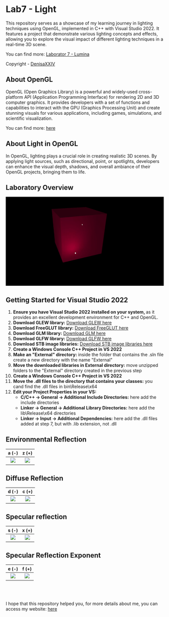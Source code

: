 # Lab7 - Light

This repository serves as a showcase of my learning journey in lighting  techniques using OpenGL, implemented in C++ with Visual Studio 2022. It features a project that demonstrate various lighting concepts and effects, allowing you to explore the visual impact of different lighting techniques in a real-time 3D scene.

You can find more: [Laborator 7 - Lumina](https://docs.google.com/document/d/1Mb_xuvvnYVFWjL8huZKaxI_4P1odMAdzHfbUq7yA6Sk/edit)

Copyright - [DenisaXXIV](https://github.com/DenisaXXIV)

## About OpenGL

OpenGL (Open Graphics Library) is a powerful and widely-used cross-platform API (Application Programming Interface) for rendering 2D and 3D computer graphics. It provides developers with a set of functions and capabilities to interact with the GPU (Graphics Processing Unit) and create stunning visuals for various applications, including games, simulations, and scientific visualization.

You can find more: [here](%5Bhttps://www.opengl.org/%5D(https://www.opengl.org/))

## About Light in OpenGL

In OpenGL, lighting plays a crucial role in creating realistic 3D scenes. By applying light sources, such as directional, point, or spotlights, developers can enhance the visual depth, shadows, and overall ambiance of their OpenGL projects, bringing them to life.

## Laboratory Overview

![](https://github.com/DenisaXXIV/FMI-UniTBv/blob/master/Year_2/Semester_II/SMM%20-%20Modern%203D%20Graphic%20Modeling%20Systems/Labs/Lab7/resources/Lab7%20-%20Presentation.gif?raw=true)

## Getting Started for Visual Studio 2022

<ol>
  <li><strong>Ensure you have Visual Studio 2022 installed on your system, </strong>as it provides an excellent development environment for C++ and OpenGL.</li>
  <li><strong>Download GLEW library:</strong> <a href="https://glew.sourceforge.net/">Download GLEW here</a></li>
  <li><strong>Download FreeGLUT library:</strong> <a href="https://freeglut.sourceforge.net/">Download FreeGLUT here</a></li>
  <li><strong>Download GLM library:</strong> <a href="https://glm.g-truc.net/0.9.9/index.html">Download GLM here</a></li>
  <li><strong>Download GLFW library:</strong> <a href="https://www.glfw.org/">Download GLFW here</a></li>
  <li><strong>Download STB image libraries:</strong> <a href="https://github.com/nothings/stb">Download STB image libraries here</a></li>  
  <li><strong>Create a Windows Console C++ Project in VS 2022</strong></li>
  <li><strong>Make an "External" directory:</strong> inside the folder that contains the .sln file create a new directory with the name "External"</li>
  <li><strong>Move the downloaded libraries in External directory:</strong> move unzipped folders to the "External" directory created in the previous step</li>
   <li><strong>Create a Windows Console C++ Project in VS 2022</strong></li>
  <li><strong>Move the .dll files to the directory that contains your classes:</strong> you cand find the .dll files in bin\Release\x64</li>
  <li><strong>Edit your Project Properties in your VS:</strong>
    <ul>
      <li><strong>C/C++ -> General -> Additional Include Directories:</strong> here add the include directories</li>
      <li><strong>Linker -> General -> Additional Library Directories:</strong> here add the lib\Release\x64 directories</li>
      <li><strong>Linker -> Input -> Additional Dependencies:</strong> here add the .dll files added at step 7, but with .lib extension, not .dll</li>
    </ul>
  </li>
</ol>

## Environmental Reflection

| a (-)                                                                                                                                                                           | z (+)                                                                                                                                                                           |
|:-------------------------------------------------------------------------------------------------------------------------------------------------------------------------------:|:-------------------------------------------------------------------------------------------------------------------------------------------------------------------------------:|
| ![](https://github.com/DenisaXXIV/FMI-UniTBv/blob/master/Year_2/Semester_II/SMM%20-%20Modern%203D%20Graphic%20Modeling%20Systems/Labs/Lab7/resources/Lab7%20-%20a.gif?raw=true) | ![](https://github.com/DenisaXXIV/FMI-UniTBv/blob/master/Year_2/Semester_II/SMM%20-%20Modern%203D%20Graphic%20Modeling%20Systems/Labs/Lab7/resources/Lab7%20-%20z.gif?raw=true) |

## Diffuse Reflection

| d (-)                                                                                                                                                                           | c (+)                                                                                                                                                                           |
|:-------------------------------------------------------------------------------------------------------------------------------------------------------------------------------:|:-------------------------------------------------------------------------------------------------------------------------------------------------------------------------------:|
| ![](https://github.com/DenisaXXIV/FMI-UniTBv/blob/master/Year_2/Semester_II/SMM%20-%20Modern%203D%20Graphic%20Modeling%20Systems/Labs/Lab7/resources/Lab7%20-%20d.gif?raw=true) | ![](https://github.com/DenisaXXIV/FMI-UniTBv/blob/master/Year_2/Semester_II/SMM%20-%20Modern%203D%20Graphic%20Modeling%20Systems/Labs/Lab7/resources/Lab7%20-%20c.gif?raw=true) |

## Specular reflection

| s (-)                                                                                                                                                                           | x (+)                                                                                                                                                                           |
|:-------------------------------------------------------------------------------------------------------------------------------------------------------------------------------:|:-------------------------------------------------------------------------------------------------------------------------------------------------------------------------------:|
| ![](https://github.com/DenisaXXIV/FMI-UniTBv/blob/master/Year_2/Semester_II/SMM%20-%20Modern%203D%20Graphic%20Modeling%20Systems/Labs/Lab7/resources/Lab7%20-%20s.gif?raw=true) | ![](https://github.com/DenisaXXIV/FMI-UniTBv/blob/master/Year_2/Semester_II/SMM%20-%20Modern%203D%20Graphic%20Modeling%20Systems/Labs/Lab7/resources/Lab7%20-%20x.gif?raw=true) |

## Specular Reflection Exponent

| e (-)                                                                                                                                                                           | f (+)                                                                                                                                                                           |
|:-------------------------------------------------------------------------------------------------------------------------------------------------------------------------------:|:-------------------------------------------------------------------------------------------------------------------------------------------------------------------------------:|
| ![](https://github.com/DenisaXXIV/FMI-UniTBv/blob/master/Year_2/Semester_II/SMM%20-%20Modern%203D%20Graphic%20Modeling%20Systems/Labs/Lab7/resources/Lab7%20-%20e.gif?raw=true) | ![](https://github.com/DenisaXXIV/FMI-UniTBv/blob/master/Year_2/Semester_II/SMM%20-%20Modern%203D%20Graphic%20Modeling%20Systems/Labs/Lab7/resources/Lab7%20-%20f.gif?raw=true) |



</br>
</br>
</br>
I hope that this repository helped you, for more details about me, you can access my website:  <a href="https://denisa-vasile.info/"> here </a>

